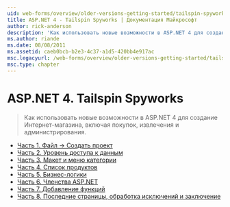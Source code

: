 ```yaml
---
uid: web-forms/overview/older-versions-getting-started/tailspin-spyworks/index
title: ASP.NET 4 - Tailspin Spyworks | Документация Майкрософт
author: rick-anderson
description: 'Как использовать новые возможности в ASP.NET 4 для создание Интернет-магазина, включая покупок, извлечения и администрирования.'
ms.author: riande
ms.date: 08/08/2011
ms.assetid: caeb0bcb-b2e3-4c37-a1d5-420bb4e917ac
msc.legacyurl: /web-forms/overview/older-versions-getting-started/tailspin-spyworks
msc.type: chapter
---
```

<a name="aspnet-4---tailspin-spyworks"></a>ASP.NET 4. Tailspin Spyworks
====================
> Как использовать новые возможности в ASP.NET 4 для создание Интернет-магазина, включая покупок, извлечения и администрирования.


- [Часть 1. Файл -> Создать проект](tailspin-spyworks-part-1.md)
- [Часть 2. Уровень доступа к данным](tailspin-spyworks-part-2.md)
- [Часть 3. Макет и меню категории](tailspin-spyworks-part-3.md)
- [Часть 4. Список продуктов](tailspin-spyworks-part-4.md)
- [Часть 5. Бизнес-логики](tailspin-spyworks-part-5.md)
- [Часть 6. Членства ASP.NET](tailspin-spyworks-part-6.md)
- [Часть 7. Добавление функций](tailspin-spyworks-part-7.md)
- [Часть 8. Последние страницы, обработка исключений и заключение](tailspin-spyworks-part-8.md)
